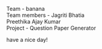Team - banana  
Team members - Jagriti Bhatia  
               Preethika Ajay Kumar  
Project - Question Paper Generator

have a nice day!
